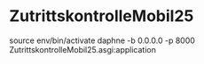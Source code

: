 # ZutrittskontrolleMobil25

source env/bin/activate
daphne -b 0.0.0.0 -p 8000 ZutrittskontrolleMobil25.asgi:application


